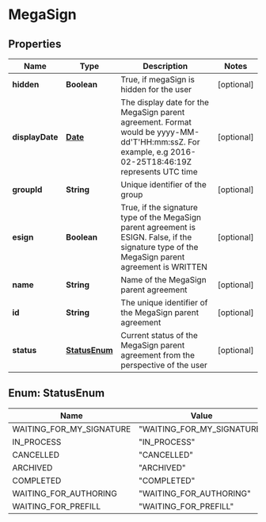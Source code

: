 
# MegaSign

## Properties
Name | Type | Description | Notes
------------ | ------------- | ------------- | -------------
**hidden** | **Boolean** | True, if megaSign is hidden for the user |  [optional]
**displayDate** | [**Date**](Date.md) | The display date for the MegaSign parent agreement. Format would be yyyy-MM-dd&#39;T&#39;HH:mm:ssZ. For example, e.g 2016-02-25T18:46:19Z represents UTC time |  [optional]
**groupId** | **String** | Unique identifier of the group |  [optional]
**esign** | **Boolean** | True, if the signature type of the MegaSign parent agreement is ESIGN. False, if the signature type of the MegaSign parent agreement is WRITTEN |  [optional]
**name** | **String** | Name of the MegaSign parent agreement |  [optional]
**id** | **String** | The unique identifier of the MegaSign parent agreement |  [optional]
**status** | [**StatusEnum**](#StatusEnum) | Current status of the MegaSign parent agreement from the perspective of the user |  [optional]


<a name="StatusEnum"></a>
## Enum: StatusEnum
Name | Value
---- | -----
WAITING_FOR_MY_SIGNATURE | &quot;WAITING_FOR_MY_SIGNATURE&quot;
IN_PROCESS | &quot;IN_PROCESS&quot;
CANCELLED | &quot;CANCELLED&quot;
ARCHIVED | &quot;ARCHIVED&quot;
COMPLETED | &quot;COMPLETED&quot;
WAITING_FOR_AUTHORING | &quot;WAITING_FOR_AUTHORING&quot;
WAITING_FOR_PREFILL | &quot;WAITING_FOR_PREFILL&quot;




